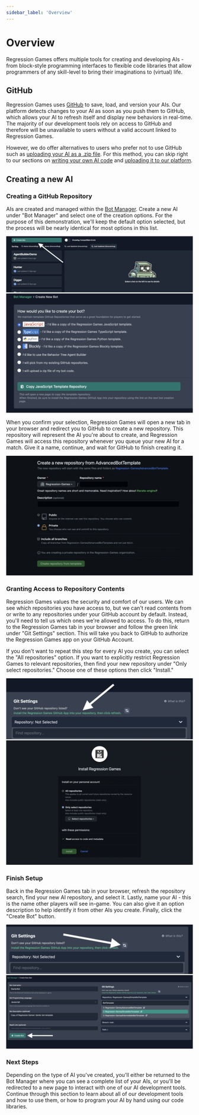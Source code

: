 ```yaml
---
sidebar_label: 'Overview'
---
```


# Overview

Regression Games offers multiple tools for creating and developing AIs - from block-style programming interfaces
to flexible code libraries that allow programmers of any skill-level to bring their imaginations to (virtual) life.

## GitHub

Regression Games uses [GitHub](https://github.com/) to save, load, and version your AIs.
Our platform detects changes to your AI as soon as you push them to GitHub, which allows your AI to refresh itself and display new behaviors in real-time.
The majority of our development tools rely on access to GitHub and therefore will be unavailable to users without a valid account linked to Regression Games.

However, we do offer alternatives to users who prefer not to use GitHub such as [uploading your AI as a .zip file](TODO-REG-1023:-Add-section-and-link-here).
For this method, you can skip right to our sections on [writing your own AI code](TODO-REG-1035:-Add-section-and-link-here) and [uploading it to our platform](TODO-REG-1023:-Add-section-and-link-here).

## Creating a new AI

### Creating a GitHub Repository

AIs are created and managed within the [Bot Manager](https://play.regression.gg/bots).
Create a new AI under "Bot Manager" and select one of the creation options.
For the purpose of this demonstration, we'll keep the default option selected, but the process will be nearly identical for most options in this list.

![Create new AI](./img/create-bot-button.png)
![Select Creation Option](./img/bot-creation-options.png)

When you confirm your selection, Regression Games will open a new tab in your browser and redirect you to GitHub to create a new repository.
This repository will represent the AI you're about to create, and Regression Games will access this repository whenever you queue your new AI for a match.
Give it a name, continue, and wait for GitHub to finish creating it.

![Clone Template](./img/github/clone-template.png)

### Granting Access to Repository Contents

Regression Games values the security and comfort of our users.
We can see which repositories you have access to, but we can't read contents from or write to any repositories under your GitHub account by default.
Instead, you'll need to tell us which ones we're allowed to access.
To do this, return to the Regression Games tab in your browser and follow the green link under "Git Settings" section.
This will take you back to GitHub to authorize the Regression Games app on your GitHub Account.

If you don't want to repeat this step for every AI you create, you can select the "All repositories" option.
If you want to explicitly restrict Regression Games to relevant repositories, then find your new repository under "Only select repositories."
Choose one of these options then click "Install."

![Grant GitHub Access](./img/install-github-app.png)
![Select GitHub Repositories](./img/github/select-repositories.png)

### Finish Setup

Back in the Regression Games tab in your browser, refresh the repository search, find your new AI repository, and select it.
Lastly, name your AI - this is the name other players will see in-game. You can also give it an option description to help identify it from other AIs you create.
Finally, click the "Create Bot" button.

![Refresh Repositories](./img/refresh-repositories.png)
![Finish Bot Creation](./img/finish-creating-bot.png)

### Next Steps

Depending on the type of AI you've created, you'll either be returned to the Bot Manager where you can see a complete list of your AIs,
or you'll be redirected to a new page to interact with one of our AI development tools.
Continue through this section to learn about all of our development tools and how to use them, or how to program your AI by hand using our code libraries.
